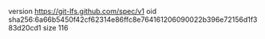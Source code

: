 version https://git-lfs.github.com/spec/v1
oid sha256:6a66b5450f42cf62314e86ffc8e764161206090022b396e72156d1f383d20cd1
size 116
